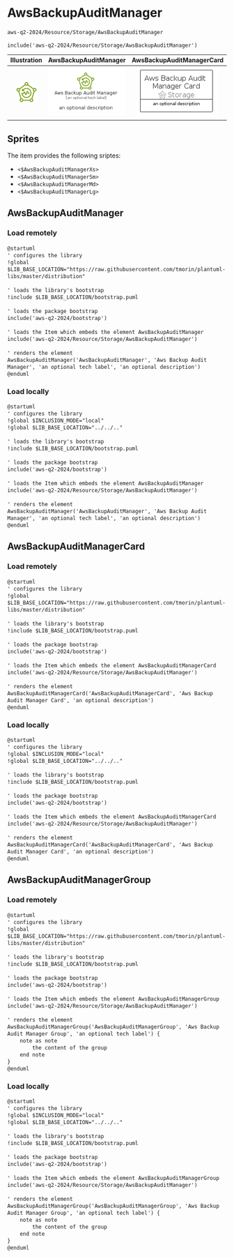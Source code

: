 # AwsBackupAuditManager


```text
aws-q2-2024/Resource/Storage/AwsBackupAuditManager
```

```text
include('aws-q2-2024/Resource/Storage/AwsBackupAuditManager')
```



| Illustration | AwsBackupAuditManager | AwsBackupAuditManagerCard | AwsBackupAuditManagerGroup |
| :---: | :---: | :---: | :---: |
| ![illustration for Illustration](../../../aws-q2-2024/Resource/Storage/AwsBackupAuditManager.png) | ![illustration for AwsBackupAuditManager](../../../aws-q2-2024/Resource/Storage/AwsBackupAuditManager.Local.png) | ![illustration for AwsBackupAuditManagerCard](../../../aws-q2-2024/Resource/Storage/AwsBackupAuditManagerCard.Local.png) | ![illustration for AwsBackupAuditManagerGroup](../../../aws-q2-2024/Resource/Storage/AwsBackupAuditManagerGroup.Local.png) |



## Sprites
The item provides the following sriptes:

- `<$AwsBackupAuditManagerXs>`
- `<$AwsBackupAuditManagerSm>`
- `<$AwsBackupAuditManagerMd>`
- `<$AwsBackupAuditManagerLg>`





## AwsBackupAuditManager

### Load remotely
```plantuml
@startuml
' configures the library
!global $LIB_BASE_LOCATION="https://raw.githubusercontent.com/tmorin/plantuml-libs/master/distribution"

' loads the library's bootstrap
!include $LIB_BASE_LOCATION/bootstrap.puml

' loads the package bootstrap
include('aws-q2-2024/bootstrap')

' loads the Item which embeds the element AwsBackupAuditManager
include('aws-q2-2024/Resource/Storage/AwsBackupAuditManager')

' renders the element
AwsBackupAuditManager('AwsBackupAuditManager', 'Aws Backup Audit Manager', 'an optional tech label', 'an optional description')
@enduml
```

### Load locally
```plantuml
@startuml
' configures the library
!global $INCLUSION_MODE="local"
!global $LIB_BASE_LOCATION="../../.."

' loads the library's bootstrap
!include $LIB_BASE_LOCATION/bootstrap.puml

' loads the package bootstrap
include('aws-q2-2024/bootstrap')

' loads the Item which embeds the element AwsBackupAuditManager
include('aws-q2-2024/Resource/Storage/AwsBackupAuditManager')

' renders the element
AwsBackupAuditManager('AwsBackupAuditManager', 'Aws Backup Audit Manager', 'an optional tech label', 'an optional description')
@enduml
```

## AwsBackupAuditManagerCard

### Load remotely
```plantuml
@startuml
' configures the library
!global $LIB_BASE_LOCATION="https://raw.githubusercontent.com/tmorin/plantuml-libs/master/distribution"

' loads the library's bootstrap
!include $LIB_BASE_LOCATION/bootstrap.puml

' loads the package bootstrap
include('aws-q2-2024/bootstrap')

' loads the Item which embeds the element AwsBackupAuditManagerCard
include('aws-q2-2024/Resource/Storage/AwsBackupAuditManager')

' renders the element
AwsBackupAuditManagerCard('AwsBackupAuditManagerCard', 'Aws Backup Audit Manager Card', 'an optional description')
@enduml
```

### Load locally
```plantuml
@startuml
' configures the library
!global $INCLUSION_MODE="local"
!global $LIB_BASE_LOCATION="../../.."

' loads the library's bootstrap
!include $LIB_BASE_LOCATION/bootstrap.puml

' loads the package bootstrap
include('aws-q2-2024/bootstrap')

' loads the Item which embeds the element AwsBackupAuditManagerCard
include('aws-q2-2024/Resource/Storage/AwsBackupAuditManager')

' renders the element
AwsBackupAuditManagerCard('AwsBackupAuditManagerCard', 'Aws Backup Audit Manager Card', 'an optional description')
@enduml
```

## AwsBackupAuditManagerGroup

### Load remotely
```plantuml
@startuml
' configures the library
!global $LIB_BASE_LOCATION="https://raw.githubusercontent.com/tmorin/plantuml-libs/master/distribution"

' loads the library's bootstrap
!include $LIB_BASE_LOCATION/bootstrap.puml

' loads the package bootstrap
include('aws-q2-2024/bootstrap')

' loads the Item which embeds the element AwsBackupAuditManagerGroup
include('aws-q2-2024/Resource/Storage/AwsBackupAuditManager')

' renders the element
AwsBackupAuditManagerGroup('AwsBackupAuditManagerGroup', 'Aws Backup Audit Manager Group', 'an optional tech label') {
    note as note
        the content of the group
    end note
}
@enduml
```

### Load locally
```plantuml
@startuml
' configures the library
!global $INCLUSION_MODE="local"
!global $LIB_BASE_LOCATION="../../.."

' loads the library's bootstrap
!include $LIB_BASE_LOCATION/bootstrap.puml

' loads the package bootstrap
include('aws-q2-2024/bootstrap')

' loads the Item which embeds the element AwsBackupAuditManagerGroup
include('aws-q2-2024/Resource/Storage/AwsBackupAuditManager')

' renders the element
AwsBackupAuditManagerGroup('AwsBackupAuditManagerGroup', 'Aws Backup Audit Manager Group', 'an optional tech label') {
    note as note
        the content of the group
    end note
}
@enduml
```

